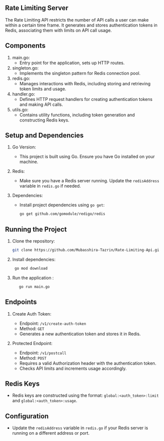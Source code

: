 ## Rate Limiting Server

The Rate Limiting API restricts the number of API calls a user can make within a certain time frame. It generates and stores authentication tokens in Redis, associating them with limits on API call usage.

## Components

1. main.go:
   - Entry point for the application, sets up HTTP routes.
1. singleton.go:
   - Implements the singleton pattern for Redis connection pool.
1. redis.go:
   - Manages interactions with Redis, including storing and retrieving token limits and usage.
1. handler.go:
   - Defines HTTP request handlers for creating authentication tokens and making API calls.
1. utils.go:
   - Contains utility functions, including token generation and constructing Redis keys.

## Setup and Dependencies

1. Go Version:
   - This project is built using Go. Ensure you have Go installed on your machine.

2. Redis:
   - Make sure you have a Redis server running. Update the `redisAddress` variable in `redis.go` if needed.

3. Dependencies:
   - Install project dependencies using `go get`:
     ```bash
     go get github.com/gomodule/redigo/redis
     ```

## Running the Project

1. Clone the repository:

     ```bash
     git clone https://github.com/Mubasshira-Tazrin/Rate-Limiting-Api.git
     ```

2. Install dependencies:

     ```bash
      go mod download
     ```
3. Run the application :

   ```bash
      go run main.go
   ```
## Endpoints

1. Create Auth Token:
   - Endpoint: `/v1/create-auth-token`
   - Method: `GET`
   - Generates a new authentication token and stores it in Redis.

2. Protected Endpoint:
   - Endpoint: `/v1/postcall`
   - Method: `POST`
   - Requires a valid Authorization header with the authentication token.
   - Checks API limits and increments usage accordingly.

## Redis Keys

- Redis keys are constructed using the format: `global:<auth_token>:limit` and `global:<auth_token>:usage`.

## Configuration

- Update the `redisAddress` variable in `redis.go` if your Redis server is running on a different address or port.

